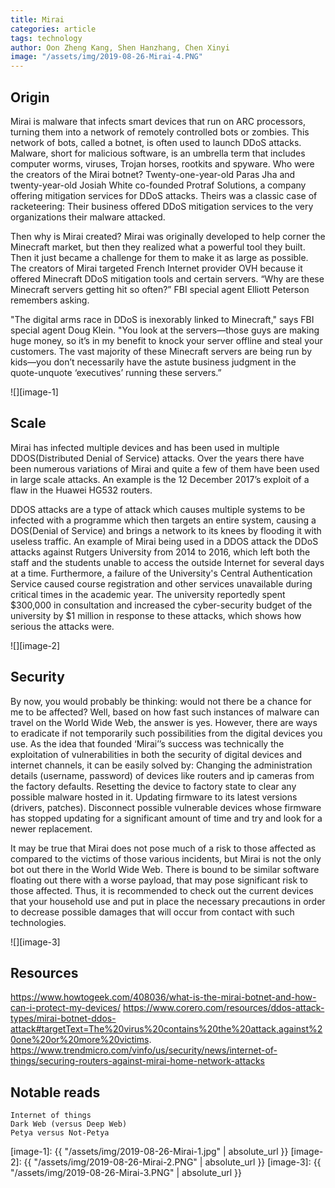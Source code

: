 ```yaml
---
title: Mirai
categories: article
tags: technology
author: Oon Zheng Kang, Shen Hanzhang, Chen Xinyi
image: "/assets/img/2019-08-26-Mirai-4.PNG"
---
```


## Origin
Mirai is malware that infects smart devices that run on ARC processors, turning them into a network of remotely controlled bots or zombies. This network of bots, called a botnet, is often used to launch DDoS attacks. Malware, short for malicious software, is an umbrella term that includes computer worms, viruses, Trojan horses, rootkits and spyware. Who were the creators of the Mirai botnet? Twenty-one-year-old Paras Jha and twenty-year-old Josiah White co-founded Protraf Solutions, a company offering mitigation services for DDoS attacks. Theirs was a classic case of racketeering: Their business offered DDoS mitigation services to the very organizations their malware attacked.

Then why is Mirai created? Mirai was originally developed to help corner the Minecraft market, but then they realized what a powerful tool they built. Then it just became a challenge for them to make it as large as possible. The creators of Mirai targeted French Internet provider OVH because it offered Minecraft DDoS mitigation tools and certain servers. “Why are these Minecraft servers getting hit so often?” FBI special agent Elliott Peterson remembers asking. 

"The digital arms race in DDoS is inexorably linked to Minecraft,"  says FBI special agent Doug Klein. "You look at the servers—those guys are making huge money, so it’s in my benefit to knock your server offline and steal your customers. The vast majority of these Minecraft servers are being run by kids—you don’t necessarily have the astute business judgment in the quote-unquote ‘executives’ running these servers.”

![][image-1]

## Scale
Mirai has infected multiple devices and has been used in multiple DDOS(Distributed Denial of Service) attacks. Over the years there have been numerous variations of Mirai and quite a few of them have been used in large scale attacks. An example is the 12 December 2017’s exploit of a flaw in the Huawei HG532 routers. 

DDOS attacks are a type of attack which causes multiple systems to be infected with a programme which then targets an entire system, causing a DOS(Denial of Service) and brings a network to its knees by flooding it with useless traffic. An example of Mirai being used in a DDOS attack the DDoS attacks against Rutgers University from 2014 to 2016, which left both the staff and the students unable to access the outside Internet for several days at a time. Furthermore, a failure of the University's Central Authentication Service caused course registration and other services unavailable during critical times in the academic year. The university reportedly spent $300,000 in consultation and increased the cyber-security budget of the university by $1 million in response to these attacks, which shows how serious the attacks were.

![][image-2]
## Security
By now, you would probably be thinking: would not there be a chance for me to be affected? Well, based on how fast such instances of malware can travel on the World Wide Web, the answer is yes. However, there are ways to eradicate if not temporarily such possibilities from the digital devices you use. As the idea that founded ‘Mirai’’s success was technically the exploitation of vulnerabilities in both the security of digital devices and internet channels, it can be easily solved by: 
	Changing the administration details (username, password) of devices like routers and ip cameras from the factory defaults.
	Resetting the device to factory state to clear any possible malware hosted in it.
	Updating firmware to its latest versions (drivers, patches).
	Disconnect possible vulnerable devices whose firmware has stopped updating for a significant amount of time and try and look for a newer replacement.

It may be true that Mirai does not pose much of a risk to those affected as compared to the victims of those various incidents, but Mirai is not the only bot out there in the World Wide Web. There is bound to be similar software floating out there with a worse payload, that may pose significant risk to those affected. Thus, it is recommended to check out the current devices that your household use and put in place the necessary precautions in order to decrease possible damages that will occur from contact with such technologies.

![][image-3]
## Resources
https://www.howtogeek.com/408036/what-is-the-mirai-botnet-and-how-can-i-protect-my-devices/
https://www.corero.com/resources/ddos-attack-types/mirai-botnet-ddos-attack#targetText=The%20virus%20contains%20the%20attack,against%20one%20or%20more%20victims.
https://www.trendmicro.com/vinfo/us/security/news/internet-of-things/securing-routers-against-mirai-home-network-attacks

## Notable reads
	Internet of things
	Dark Web (versus Deep Web)
	Petya versus Not-Petya 

[image-1]: {{ "/assets/img/2019-08-26-Mirai-1.jpg" | absolute_url }}
[image-2]: {{ "/assets/img/2019-08-26-Mirai-2.PNG" | absolute_url }}
[image-3]: {{ "/assets/img/2019-08-26-Mirai-3.PNG" | absolute_url }}